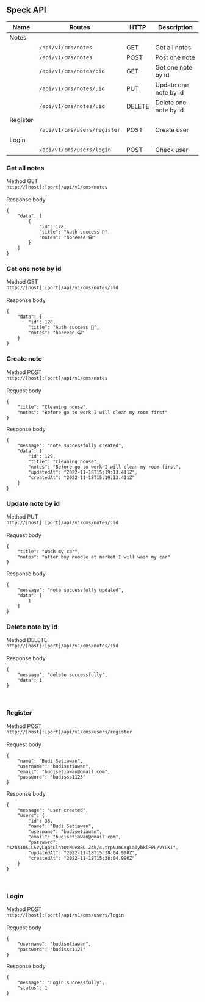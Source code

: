 ## Speck API
| Name | Routes | HTTP | Description |
|------|--------|------|-------------|
| Notes      | 
|            | `/api/v1/cms/notes` | GET | Get all notes | Yes |
|            | `/api/v1/cms/notes` | POST | Post one note | Yes |
|            | `/api/v1/cms/notes/:id` | GET | Get one note by id | Yes |
|            | `/api/v1/cms/notes/:id` | PUT | Update one note by id | Yes |
|            | `/api/v1/cms/notes/:id` | DELETE | Delete one note by id | Yes |
| Register   | 
|            | `/api/v1/cms/users/register` | POST | Create user | Yes |
| Login      | 
|            | `/api/v1/cms/users/login` | POST | Check user | Yes |

### Get all notes
Method GET
<br />
`http://[host]:[port]/api/v1/cms/notes` 
<br />
<br />
Response body <br />
```
{
    "data": [
        {
            "id": 128,
            "title": "Auth success 🥱",
            "notes": "horeeee 😀"
        }
    ]
}
```
### Get one note by id
Method GET
<br />
`http://[host]:[port]/api/v1/cms/notes/:id` 
<br />
<br />
Response body <br />
```
{
    "data": {
        "id": 128,
        "title": "Auth success 🥱",
        "notes": "horeeee 😀"
    }
}
```
### Create note
Method POST
<br />
`http://[host]:[port]/api/v1/cms/notes` 
<br />
<br />
Request body <br />
```
{
    "title": "Cleaning house",
    "notes": "Before go to work I will clean my room first"
}
```
Response body <br />
```
{
    "message": "note successfully created",
    "data": {
        "id": 129,
        "title": "Cleaning house",
        "notes": "Before go to work I will clean my room first",
        "updatedAt": "2022-11-18T15:19:13.411Z",
        "createdAt": "2022-11-18T15:19:13.411Z"
    }
}
```
### Update note by id
Method PUT
<br />
`http://[host]:[port]/api/v1/cms/notes/:id` 
<br />
<br />
Request body <br />
```
{
    "title": "Wash my car",
    "notes": "after buy noodle at market I will wash my car"
}
```
Response body <br />
```
{
    "message": "note successfully updated",
    "data": [
        1
    ]
}
```
### Delete note by id
Method DELETE
<br />
`http://[host]:[port]/api/v1/cms/notes/:id` 
<br />
<br />
Response body <br />
```
{
    "message": "delete successfully",
    "data": 1
}
```

<br />

### Register
Method POST
<br />
`http://[host]:[port]/api/v1/cms/users/register` 
<br />
<br />
Request body <br />
```
{
    "name": "Budi Setiawan",
    "username": "budisetiawan",
    "email": "budisetiawan@gmail.com",
    "password": "budisss1123"
}
```
Response body <br />
```
{
    "message": "user created",
    "users": {
        "id": 38,
        "name": "Budi Setiawan",
        "username": "budisetiawan",
        "email": "budisetiawan@gmail.com",
        "password": "$2b$10$LLSVyLqbsLlhtQcNue8BU.Z4k/4.trpNJnCYgLaIybklFPL/VYLKi",
        "updatedAt": "2022-11-18T15:38:04.990Z",
        "createdAt": "2022-11-18T15:38:04.990Z"
    }
}
```

<br />

### Login
Method POST
<br />
`http://[host]:[port]/api/v1/cms/users/login` 
<br />
<br />
Request body <br />
```
{
    "username": "budisetiawan",
    "password": "budisss1123"
}
```
Response body <br />
```
{
    "message": "Login successfully",
    "status": 1
}
```
